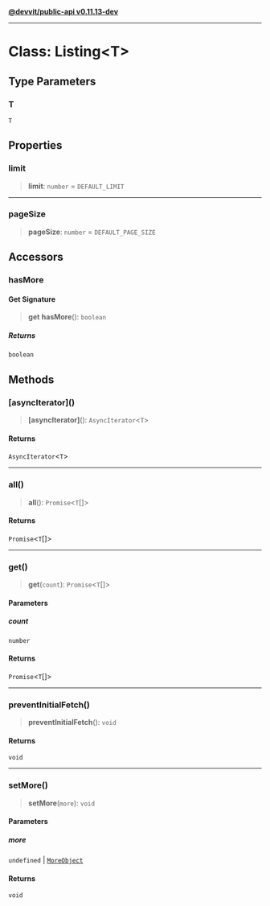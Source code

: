 [**@devvit/public-api v0.11.13-dev**](../../README.md)

---

# Class: Listing\<T\>

## Type Parameters

### T

`T`

## Properties

<a id="limit"></a>

### limit

> **limit**: `number` = `DEFAULT_LIMIT`

---

<a id="pagesize"></a>

### pageSize

> **pageSize**: `number` = `DEFAULT_PAGE_SIZE`

## Accessors

<a id="hasmore"></a>

### hasMore

#### Get Signature

> **get** **hasMore**(): `boolean`

##### Returns

`boolean`

## Methods

<a id="asynciterator"></a>

### \[asyncIterator\]()

> **\[asyncIterator\]**(): `AsyncIterator`\<`T`\>

#### Returns

`AsyncIterator`\<`T`\>

---

<a id="all"></a>

### all()

> **all**(): `Promise`\<`T`[]\>

#### Returns

`Promise`\<`T`[]\>

---

<a id="get"></a>

### get()

> **get**(`count`): `Promise`\<`T`[]\>

#### Parameters

##### count

`number`

#### Returns

`Promise`\<`T`[]\>

---

<a id="preventinitialfetch"></a>

### preventInitialFetch()

> **preventInitialFetch**(): `void`

#### Returns

`void`

---

<a id="setmore"></a>

### setMore()

> **setMore**(`more`): `void`

#### Parameters

##### more

`undefined` | [`MoreObject`](../type-aliases/MoreObject.md)

#### Returns

`void`
